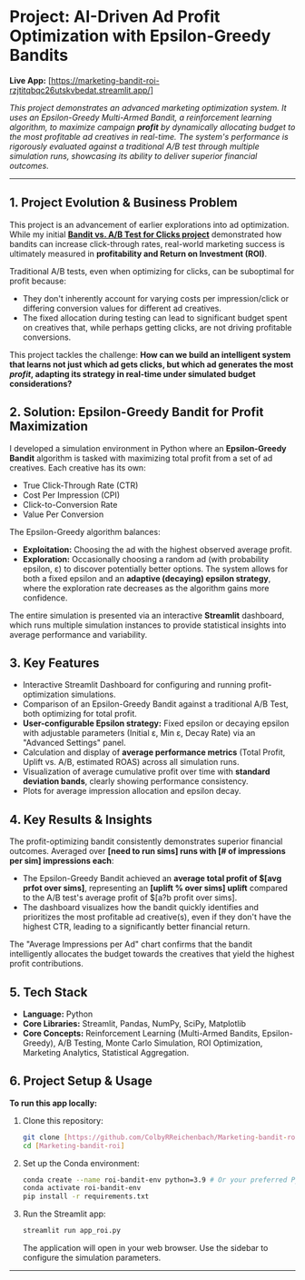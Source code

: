 # Project: AI-Driven Ad Profit Optimization with Epsilon-Greedy Bandits

**Live App:** [https://marketing-bandit-roi-rzjtitqbqc26utskvbedat.streamlit.app/]

*This project demonstrates an advanced marketing optimization system. It uses an Epsilon-Greedy Multi-Armed Bandit, a reinforcement learning algorithm, to maximize campaign **profit** by dynamically allocating budget to the most profitable ad creatives in real-time. The system's performance is rigorously evaluated against a traditional A/B test through multiple simulation runs, showcasing its ability to deliver superior financial outcomes.*

---

## 1. Project Evolution & Business Problem

This project is an advancement of earlier explorations into ad optimization. While my initial **[Bandit vs. A/B Test for Clicks project]([https://github.com/ColbyRReichenbach/Self-Optimizing-Ad-Campaign])** demonstrated how bandits can increase click-through rates, real-world marketing success is ultimately measured in **profitability and Return on Investment (ROI)**.

Traditional A/B tests, even when optimizing for clicks, can be suboptimal for profit because:
* They don't inherently account for varying costs per impression/click or differing conversion values for different ad creatives.
* The fixed allocation during testing can lead to significant budget spent on creatives that, while perhaps getting clicks, are not driving profitable conversions.

This project tackles the challenge: **How can we build an intelligent system that learns not just which ad gets clicks, but which ad generates the most *profit*, adapting its strategy in real-time under simulated budget considerations?**

## 2. Solution: Epsilon-Greedy Bandit for Profit Maximization

I developed a simulation environment in Python where an **Epsilon-Greedy Bandit** algorithm is tasked with maximizing total profit from a set of ad creatives. Each creative has its own:
* True Click-Through Rate (CTR)
* Cost Per Impression (CPI)
* Click-to-Conversion Rate
* Value Per Conversion

The Epsilon-Greedy algorithm balances:
* **Exploitation:** Choosing the ad with the highest observed average profit.
* **Exploration:** Occasionally choosing a random ad (with probability epsilon, ε) to discover potentially better options.
The system allows for both a fixed epsilon and an **adaptive (decaying) epsilon strategy**, where the exploration rate decreases as the algorithm gains more confidence.

The entire simulation is presented via an interactive **Streamlit** dashboard, which runs multiple simulation instances to provide statistical insights into average performance and variability.

## 3. Key Features

* Interactive Streamlit Dashboard for configuring and running profit-optimization simulations.
* Comparison of an Epsilon-Greedy Bandit against a traditional A/B Test, both optimizing for total profit.
* **User-configurable Epsilon strategy:** Fixed epsilon or decaying epsilon with adjustable parameters (Initial ε, Min ε, Decay Rate) via an "Advanced Settings" panel.
* Calculation and display of **average performance metrics** (Total Profit, Uplift vs. A/B, estimated ROAS) across all simulation runs.
* Visualization of average cumulative profit over time with **standard deviation bands**, clearly showing performance consistency.
* Plots for average impression allocation and epsilon decay.

## 4. Key Results & Insights

The profit-optimizing bandit consistently demonstrates superior financial outcomes. Averaged over **[need to run sims] runs with [# of impressions per sim] impressions each**:

* The Epsilon-Greedy Bandit achieved an **average total profit of $[avg prfot over sims]**, representing an **[uplift % over sims] uplift** compared to the A/B test's average profit of $[a?b profit over sims].
* The dashboard visualizes how the bandit quickly identifies and prioritizes the most profitable ad creative(s), even if they don't have the highest CTR, leading to a significantly better financial return.

The "Average Impressions per Ad" chart confirms that the bandit intelligently allocates the budget towards the creatives that yield the highest profit contributions.

## 5. Tech Stack
* **Language:** Python
* **Core Libraries:** Streamlit, Pandas, NumPy, SciPy, Matplotlib
* **Core Concepts:** Reinforcement Learning (Multi-Armed Bandits, Epsilon-Greedy), A/B Testing, Monte Carlo Simulation, ROI Optimization, Marketing Analytics, Statistical Aggregation.

## 6. Project Setup & Usage

**To run this app locally:**
1.  Clone this repository:
    ```bash
    git clone [https://github.com/ColbyRReichenbach/Marketing-bandit-roi]
    cd [Marketing-bandit-roi]
    ```
2.  Set up the Conda environment:
    ```bash
    conda create --name roi-bandit-env python=3.9 # Or your preferred Python version
    conda activate roi-bandit-env
    pip install -r requirements.txt
    ```
3.  Run the Streamlit app:
    ```bash
    streamlit run app_roi.py
    ```
    The application will open in your web browser. Use the sidebar to configure the simulation parameters.

---